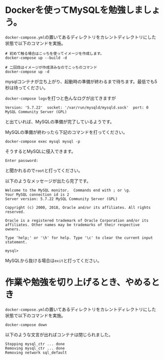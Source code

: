 # Dockerを使ってMySQLを勉強しましょう。

`docker-compose.yml`の置いてあるディレクトリをカレントディレクトリにした状態で以下のコマンドを実施。

```
# 初めて触る場合はこっちを使ってイメージを作成します。
docker-compose up --build -d

# 二回目はイメージが作成済みなのでこっちのコマンド
docker-compose up -d
```

mysqlコンテナが立ち上がり、起動時の準備が終わるまで待ちます。最低でも5秒は待ってください。

`docker-compose logs`を打つと色んなログが出てきますが

```
Version: '5.7.22'  socket: '/var/run/mysqld/mysqld.sock'  port: 0  MySQL Community Server (GPL)
```

と出ていれば、MySQLの準備が完了しているようです。

MySQLの準備が終わったら下記のコマンドを打ってください。

```
docker-compose exec mysql mysql -p
```

そうするとMySQLに侵入できます。

```
Enter password:
```

と聞かれるので`root`と打ってください。

以下のようなメッセージが出たら完了です。

```
Welcome to the MySQL monitor.  Commands end with ; or \g.
Your MySQL connection id is 2
Server version: 5.7.22 MySQL Community Server (GPL)

Copyright (c) 2000, 2018, Oracle and/or its affiliates. All rights reserved.

Oracle is a registered trademark of Oracle Corporation and/or its
affiliates. Other names may be trademarks of their respective
owners.

Type 'help;' or '\h' for help. Type '\c' to clear the current input statement.

mysql>
```

MySQLから抜ける場合は`exit`と打ってください。

# 作業や勉強を切り上げるとき、やめるとき

`docker-compose.yml`の置いてあるディレクトリをカレントディレクトリにした状態で以下のコマンドを実施。

```
docker-compose down
```

以下のような文言が出ればコンテナは閉じられました。

```
Stopping mysql_ctr ... done
Removing mysql_ctr ... done
Removing network sql_default
```
